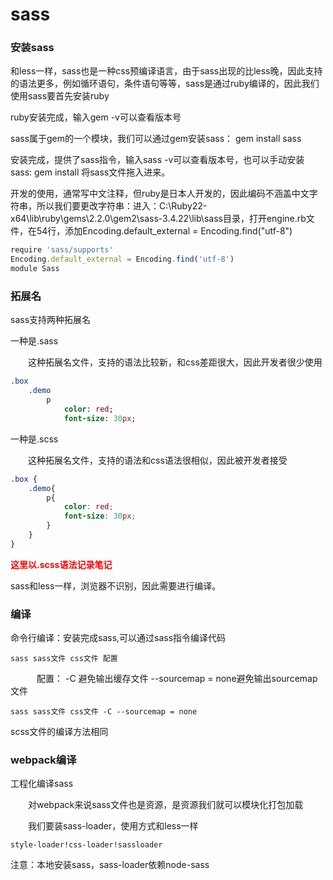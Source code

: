 # sass

### 安装sass

和less一样，sass也是一种css预编译语言，由于sass出现的比less晚，因此支持的语法更多，例如循环语句，条件语句等等，sass是通过ruby编译的，因此我们使用sass要首先安装ruby<br>

ruby安装完成，输入gem -v可以查看版本号<br>

sass属于gem的一个模块，我们可以通过gem安装sass： gem install sass<br>

安装完成，提供了sass指令，输入sass -v可以查看版本号，也可以手动安装sass:   gem install 将sass文件拖入进来。<br>

开发的使用，通常写中文注释，但ruby是日本人开发的，因此编码不涵盖中文字符串，所以我们要更改字符串：进入：C:\Ruby22-x64\lib\ruby\gems\2.2.0\gem2\sass-3.4.22\lib\sass目录，打开engine.rb文件，在54行，添加Encoding.default_external = Encoding.find("utf-8")<br>

```javascript
require 'sass/supports'
Encoding.default_external = Encoding.find('utf-8')
module Sass
```

### 拓展名

sass支持两种拓展名<br>

一种是.sass<br>

&emsp;&emsp;这种拓展名文件，支持的语法比较新，和css差距很大，因此开发者很少使用<br>

```sass
.box 
	.demo
		p
			color: red;
			font-size: 30px;
```

一种是.scss<br>

&emsp;&emsp;这种拓展名文件，支持的语法和css语法很相似，因此被开发者接受<br>

```scss
.box {
	.demo{
		p{
			color: red;
			font-size: 30px;
		}
	}
}
```



<font color=red>**这里以.scss语法记录笔记**</font><br>

sass和less一样，浏览器不识别，因此需要进行编译。



### 编译

命令行编译：安装完成sass,可以通过sass指令编译代码<br>

```
sass sass文件 css文件 配置
```

&emsp;&emsp;&emsp;配置： -C 避免输出缓存文件		--sourcemap = none避免输出sourcemap文件<br>

```
sass sass文件 css文件 -C --sourcemap = none
```

scss文件的编译方法相同



### webpack编译

工程化编译sass<br>

&emsp;&emsp;对webpack来说sass文件也是资源，是资源我们就可以模块化打包加载<br>

&emsp;&emsp;我们要装sass-loader，使用方式和less一样

```
style-loader!css-loader!sassloader
```

注意：本地安装sass，sass-loader依赖node-sass<br>

